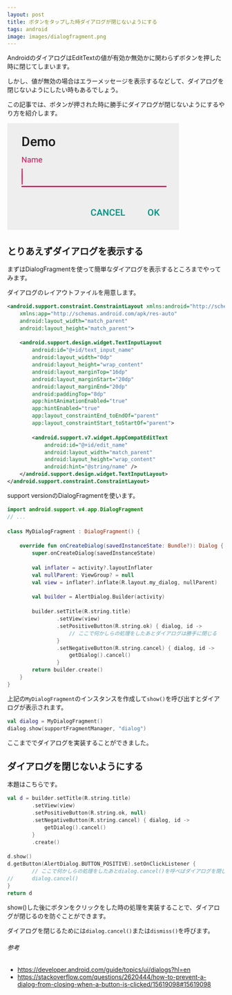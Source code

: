 ```yaml
---
layout: post
title: ボタンをタップした時ダイアログが閉じないようにする
tags: android
image: images/dialogfragment.png
---
```


AndroidのダイアログはEditTextの値が有効か無効かに関わらずボタンを押した時に閉じてしまいます。

しかし、値が無効の場合はエラーメッセージを表示するなどして、ダイアログを閉じないようにしたい時もあるでしょう。

この記事では、ボタンが押された時に勝手にダイアログが閉じないようにするやり方を紹介します。

![Dialog](/images/dialogfragment.png "Dialog")

## とりあえずダイアログを表示する

まずはDialogFragmentを使って簡単なダイアログを表示するところまでやってみます。

ダイアログのレイアウトファイルを用意します。

```xml:res/layout/my_dialog.xml
<android.support.constraint.ConstraintLayout xmlns:android="http://schemas.android.com/apk/res/android"
    xmlns:app="http://schemas.android.com/apk/res-auto"
    android:layout_width="match_parent"
    android:layout_height="match_parent">

    <android.support.design.widget.TextInputLayout
        android:id="@+id/text_input_name"
        android:layout_width="0dp"
        android:layout_height="wrap_content"
        android:layout_marginTop="16dp"
        android:layout_marginStart="20dp"
        android:layout_marginEnd="20dp"
        android:paddingTop="8dp"
        app:hintAnimationEnabled="true"
        app:hintEnabled="true"
        app:layout_constraintEnd_toEndOf="parent"
        app:layout_constraintStart_toStartOf="parent">

        <android.support.v7.widget.AppCompatEditText
            android:id="@+id/edit_name"
            android:layout_width="match_parent"
            android:layout_height="wrap_content"
            android:hint="@string/name" />
    </android.support.design.widget.TextInputLayout>
</android.support.constraint.ConstraintLayout>
```

support versionのDialogFragmentを使います。


```kotlin:MyDialogFragment.kt
import android.support.v4.app.DialogFragment
// ...

class MyDialogFragment : DialogFragment() {

    override fun onCreateDialog(savedInstanceState: Bundle?): Dialog {
        super.onCreateDialog(savedInstanceState)

        val inflater = activity?.layoutInflater
        val nullParent: ViewGroup? = null
        val view = inflater?.inflate(R.layout.my_dialog, nullParent)

        val builder = AlertDialog.Builder(activity)

        builder.setTitle(R.string.title)
                .setView(view)
                .setPositiveButton(R.string.ok) { dialog, id ->
                    // ここで何かしらの処理をしたあとダイアログは勝手に閉じる
                }
                .setNegativeButton(R.string.cancel) { dialog, id ->
                    getDialog().cancel()
                }
        return builder.create()
    }
}
```

上記の`MyDialogFragment`のインスタンスを作成して`show()`を呼び出すとダイアログが表示されます。

```kotlin
val dialog = MyDialogFragment()
dialog.show(supportFragmentManager, "dialog")
```

ここまででダイアログを実装することができました。

## ダイアログを閉じないようにする

本題はこちらです。

```kotlin:MyDialogFragment.kt
val d = builder.setTitle(R.string.title)
        .setView(view)
        .setPositiveButton(R.string.ok, null)
        .setNegativeButton(R.string.cancel) { dialog, id ->
            getDialog().cancel()
        }
        .create()

d.show()
d.getButton(AlertDialog.BUTTON_POSITIVE).setOnClickListener {
        // ここで何かしらの処理をしたあとdialog.cancel()を呼べばダイアログを閉じることができる
//      dialog.cancel()
}
return d
```

show()した後にボタンをクリックをした時の処理を実装することで、ダイアログが閉じるのを防ぐことができます。

ダイアログを閉じるためには`dialog.cancel()`または`dismiss()`を呼びます。

###### 参考

- <https://developer.android.com/guide/topics/ui/dialogs?hl=en>
- <https://stackoverflow.com/questions/2620444/how-to-prevent-a-dialog-from-closing-when-a-button-is-clicked/15619098#15619098>
